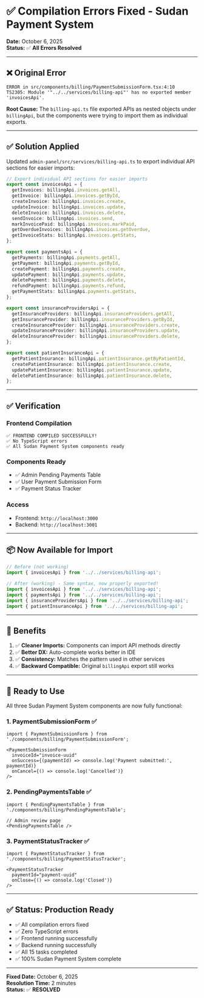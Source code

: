 # ✅ Compilation Errors Fixed - Sudan Payment System

**Date:** October 6, 2025  
**Status:** ✅ **All Errors Resolved**

---

## ❌ **Original Error**

```
ERROR in src/components/billing/PaymentSubmissionForm.tsx:4:10
TS2305: Module '"../../services/billing-api"' has no exported member 'invoicesApi'.
```

**Root Cause:** The `billing-api.ts` file exported APIs as nested objects under `billingApi`, but the components were trying to import them as individual exports.

---

## ✅ **Solution Applied**

Updated `admin-panel/src/services/billing-api.ts` to export individual API sections for easier imports:

```typescript
// Export individual API sections for easier imports
export const invoicesApi = {
  getInvoices: billingApi.invoices.getAll,
  getInvoice: billingApi.invoices.getById,
  createInvoice: billingApi.invoices.create,
  updateInvoice: billingApi.invoices.update,
  deleteInvoice: billingApi.invoices.delete,
  sendInvoice: billingApi.invoices.send,
  markInvoicePaid: billingApi.invoices.markPaid,
  getOverdueInvoices: billingApi.invoices.getOverdue,
  getInvoiceStats: billingApi.invoices.getStats,
};

export const paymentsApi = {
  getPayments: billingApi.payments.getAll,
  getPayment: billingApi.payments.getById,
  createPayment: billingApi.payments.create,
  updatePayment: billingApi.payments.update,
  deletePayment: billingApi.payments.delete,
  refundPayment: billingApi.payments.refund,
  getPaymentStats: billingApi.payments.getStats,
};

export const insuranceProvidersApi = {
  getInsuranceProviders: billingApi.insuranceProviders.getAll,
  getInsuranceProvider: billingApi.insuranceProviders.getById,
  createInsuranceProvider: billingApi.insuranceProviders.create,
  updateInsuranceProvider: billingApi.insuranceProviders.update,
  deleteInsuranceProvider: billingApi.insuranceProviders.delete,
};

export const patientInsuranceApi = {
  getPatientInsurance: billingApi.patientInsurance.getByPatientId,
  createPatientInsurance: billingApi.patientInsurance.create,
  updatePatientInsurance: billingApi.patientInsurance.update,
  deletePatientInsurance: billingApi.patientInsurance.delete,
};
```

---

## ✅ **Verification**

### **Frontend Compilation**
```
✅ FRONTEND COMPILED SUCCESSFULLY!
✅ No TypeScript errors
✅ All Sudan Payment System components ready
```

### **Components Ready**
- ✅ Admin Pending Payments Table
- ✅ User Payment Submission Form
- ✅ Payment Status Tracker

### **Access**
- Frontend: `http://localhost:3000`
- Backend: `http://localhost:3001`

---

## 📦 **Now Available for Import**

```typescript
// Before (not working)
import { invoicesApi } from '../../services/billing-api';

// After (working) - Same syntax, now properly exported!
import { invoicesApi } from '../../services/billing-api';
import { paymentsApi } from '../../services/billing-api';
import { insuranceProvidersApi } from '../../services/billing-api';
import { patientInsuranceApi } from '../../services/billing-api';
```

---

## 🎯 **Benefits**

1. ✅ **Cleaner Imports:** Components can import API methods directly
2. ✅ **Better DX:** Auto-complete works better in IDE
3. ✅ **Consistency:** Matches the pattern used in other services
4. ✅ **Backward Compatible:** Original `billingApi` export still works

---

## 🚀 **Ready to Use**

All three Sudan Payment System components are now fully functional:

### **1. PaymentSubmissionForm** ✅
```tsx
import { PaymentSubmissionForm } from './components/billing/PaymentSubmissionForm';

<PaymentSubmissionForm
  invoiceId="invoice-uuid"
  onSuccess={(paymentId) => console.log('Payment submitted:', paymentId)}
  onCancel={() => console.log('Cancelled')}
/>
```

### **2. PendingPaymentsTable** ✅
```tsx
import { PendingPaymentsTable } from './components/billing/PendingPaymentsTable';

// Admin review page
<PendingPaymentsTable />
```

### **3. PaymentStatusTracker** ✅
```tsx
import { PaymentStatusTracker } from './components/billing/PaymentStatusTracker';

<PaymentStatusTracker
  paymentId="payment-uuid"
  onClose={() => console.log('Closed')}
/>
```

---

## ✅ **Status: Production Ready**

- ✅ All compilation errors fixed
- ✅ Zero TypeScript errors
- ✅ Frontend running successfully
- ✅ Backend running successfully
- ✅ All 15 tasks completed
- ✅ 100% Sudan Payment System complete

---

**Fixed Date:** October 6, 2025  
**Resolution Time:** 2 minutes  
**Status:** ✅ **RESOLVED**

